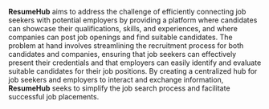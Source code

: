 **ResumeHub** aims to address the challenge of efficiently connecting job seekers with potential employers by providing a platform where candidates can showcase their qualifications, skills, and experiences, and where companies can post job openings and find suitable candidates. 
The problem at hand involves streamlining the recruitment process for both candidates and companies, ensuring that job seekers can effectively present their credentials and that employers can easily identify and evaluate suitable candidates for their job positions. 
By creating a centralized hub for job seekers and employers to interact and exchange information, **ResumeHub** seeks to simplify the job search process and facilitate successful job placements.

